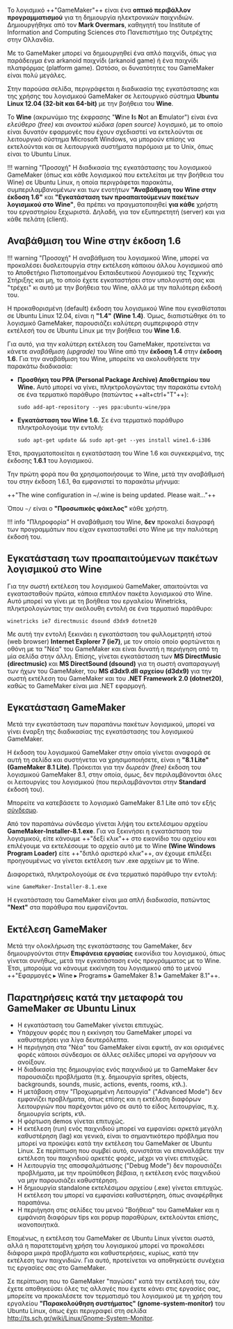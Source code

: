 Το λογισμικό ++"GameMaker"++ είναι ένα **οπτικό περιβάλλον προγραμματισμού** για τη
δημιουργία ηλεκτρονικών παιχνιδιών. Δημιουργήθηκε από τον **Mark Overmars**,
καθηγητή του Institute of Information and Computing Sciences
στο Πανεπιστήμιο της Ουτρέχτης στην Ολλανδία.

Με το GameMaker μπορεί να δημιουργηθεί ένα απλό παιχνίδι, όπως για
παράδειγμα ένα arkanoid παιχνίδι (arkanoid game) ή ένα παιχνίδι
πλατφόρμας (platform game). Ωστόσο, οι δυνατότητες του GameMaker
είναι πολύ μεγάλες.

Στην παρούσα σελίδα, περιγράφεται η διαδικασία της εγκατάστασης και της
χρήσης του λογισμικού GameMaker σε λειτουργικό σύστημα
**Ubuntu Linux 12.04 (32-bit και 64-bit)** με την βοήθεια του **Wine**.

Το **Wine** (ακρωνύμιο της έκφρασης "**W**ine **I**s **N**ot an
**E**mulator") είναι ένα *ελεύθερο (free)* και *ανοικτού κώδικα (open
source)* λογισμικό, με το οποίο είναι δυνατόν εφαρμογές που έχουν
σχεδιαστεί να εκτελούνται σε λειτουργικό σύστημα Microsoft
Windows, να μπορούν επίσης να εκτελούνται και σε λειτουργικά συστήματα
παρόμοια με το Unix, όπως είναι το Ubuntu Linux.

!!! warning "Προσοχή"
    Η διαδικασία της εγκατάστασης του λογισμικού GameMaker (όπως και κάθε λογισμικού που εκτελείται με την βοήθεια του Wine) σε Ubuntu Linux, η οποία περιγράφεται παρακάτω, συμπεριλαμβανομένων και των ενοτήτων **"Αναβάθμιση του Wine στην έκδοση 1.6"** και **"Εγκατάσταση των προαπαιτούμενων πακέτων λογισμικού στο Wine"**, θα πρέπει να πραγματοποιηθεί **για κάθε** χρήστη του εργαστηρίου ξεχωριστά. Δηλαδή, για τον εξυπηρετητή (server) και για κάθε πελάτη (client).

## Αναβάθμιση του Wine στην έκδοση 1.6

!!! warning "Προσοχή"
    Η αναβάθμιση του λογισμικού Wine, μπορεί να προκαλέσει δυσλειτουργία στην εκτέλεση κάποιου άλλου λογισμικού από το Αποθετήριο Πιστοποιημένου Εκπαιδευτικού Λογισμικού της Τεχνικής Στήριξης και μη, το οποίο έχετε εγκαταστήσει στον υπολογιστή σας και "τρέχει" κι αυτό με την βοήθεια του Wine, αλλά με την παλιότερη έκδοσή του.

Η προκαθορισμένη (default) έκδοση του λογισμικού Wine που εγκαθίσταται
σε Ubuntu Linux 12.04, είναι η **"1.4"** **(Wine 1.4)**. Όμως,
διαπιστώθηκε ότι το λογισμικό GameMaker, παρουσιάζει καλύτερη
συμπεριφορά στην εκτέλεσή του σε Ubuntu Linux με την βοήθεια του
**Wine 1.6**.

Για αυτό, για την καλύτερη εκτέλεση του GameMaker, προτείνεται να κάνετε
*αναβάθμιση (upgrade)* του Wine από την **έκδοση 1.4** στην **έκδοση 1.6**.
Για την αναβάθμιση του Wine, μπορείτε να ακολουθήσετε την παρακάτω διαδικασία:

  - **Προσθήκη του PPA (Personal Package Archive) Αποθετηρίου του
    Wine.** Αυτό μπορεί να γίνει, πληκτρολογώντας την παρακάτω εντολή σε
    ένα τερματικό παράθυρο (πατώντας ++alt+ctrl+"T"++):
    ```shell
    sudo add-apt-repository --yes ppa:ubuntu-wine/ppa
    ```
  - **Εγκατάσταση του Wine 1.6.** Σε ένα τερματικό παράθυρο
    πληκτρολογούμε την εντολή:
    ```shell
    sudo apt-get update && sudo apt-get --yes install wine1.6-i386
    ```

Έτσι, πραγματοποιείται η εγκατάσταση του Wine 1.6 και συγκεκριμένα, της
έκδοσης **1.6.1** του λογισμικού.

Την πρώτη φορά που θα χρησιμοποιήσουμε το Wine, μετά την αναβάθμισή του
στην έκδοση 1.6.1, θα εμφανιστεί το παρακάτω μήνυμα:

++"The wine configuration in ~/.wine is being updated. Please wait..."++

Όπου `~/` είναι ο **"Προσωπικός φάκελος"** κάθε χρήστη.

!!! info "Πληροφορία"
    Η αναβάθμιση του Wine, **δεν** προκαλεί διαγραφή των προγραμμάτων που είχαν εγκατασταθεί στο Wine με την παλιότερη έκδοσή του.

## Εγκατάσταση των προαπαιτούμενων πακέτων λογισμικού στο Wine

Για την σωστή εκτέλεση του λογισμικού GameMaker, απαιτούνται να
εγκατασταθούν πρώτα, κάποια επιπλέον πακέτα λογισμικού στο
Wine. Αυτό μπορεί να γίνει με τη βοήθεια του εργαλείου Winetricks,
πληκτρολογώντας την ακόλουθη εντολή σε ένα τερματικό παράθυρο:
```shell
winetricks ie7 directmusic dsound d3dx9 dotnet20
```

Με αυτή την εντολή ξεκινάει η εγκατάσταση του φυλλομετρητή ιστού (web
browser) **Internet Explorer 7 (ie7)**, με τον οποίο οποίο φορτώνεται η
οθόνη με τα "Νέα" του GameMaker και είναι δυνατή η περιήγηση από τη μία
σελίδα στην άλλη. Επίσης, γίνεται εγκατάσταση των **MS DirectMusic (directmusic)**
και **MS DirectSound (dsound)** για τη σωστή αναπαραγωγή
των ήχων του GameMaker, του **MS d3dx9.dll αρχείου (d3dx9)** για την
σωστή εκτέλεση του GameMaker και του **.NET Framework 2.0 (dotnet20)**,
καθώς το GameMaker είναι μια .NET εφαρμογή.

## Εγκατάσταση GameMaker

Μετά την εγκατάσταση των παραπάνω πακέτων λογισμικού, μπορεί να γίνει
έναρξη της διαδικασίας της εγκατάστασης του λογισμικού GameMaker.

Η έκδοση του λογισμικού GameMaker στην οποία γίνεται αναφορά σε αυτή τη
σελίδα και συστήνεται να χρησιμοποιήσετε, είναι η
**"8.1 Lite" (GameMaker 8.1 Lite)**. Πρόκειται για την *δωρεάν (free)* έκδοση του
λογισμικού GameMaker 8.1, στην οποία, όμως, δεν περιλαμβάνονται όλες
οι λειτουργίες του λογισμικού (που περιλαμβάνονται στην **Standard**
έκδοσή του).

Μπορείτε να κατεβάσετε το λογισμικό GameMaker 8.1 Lite από τον εξής
[σύνδεσμο](https://game-maker.en.softonic.com/).

Από τον παραπάνω σύνδεσμο γίνεται λήψη του εκτελέσιμου αρχείου
**GameMaker-Installer-8.1.exe**. Για να ξεκινήσει η εγκατάσταση του
λογισμικού, είτε κάνουμε ++"δεξί κλικ"++ στο εικονίδιο του αρχείου και
επιλέγουμε να εκτελέσουμε το αρχείο αυτό με το Wine **(Wine Windows
Program Loader)** είτε ++"διπλό αριστερό κλικ"++, αν έχουμε επιλέξει
προηγουμένως να γίνεται εκτέλεση των .exe αρχείων με το Wine.

Διαφορετικά, πληκτρολογούμε σε ένα τερματικό παράθυρο την εντολή:
```shell
wine GameMaker-Installer-8.1.exe
```

Η εγκατάσταση του GameMaker είναι μια απλή διαδικασία, πατώντας
**"Next"** στα παράθυρα που εμφανίζονται.

## Εκτέλεση GameMaker

Μετά την ολοκλήρωση της εγκατάστασης του GameMaker, δεν δημιουργούνται
στην **Επιφάνεια εργασίας** εικονίδια του λογισμικού, όπως γίνεται
συνήθως, μετά την εγκατάσταση ενός προγράμματος με το Wine. Έτσι,
μπορούμε να κάνουμε εκκίνηση του λογισμικού από το μενού
++"Εφαρμογές  ▸  Wine  ▸  Programs  ▸  GameMaker 8.1  ▸  GameMaker 8.1"++.

## Παρατηρήσεις κατά την μεταφορά του GameMaker σε Ubuntu Linux

  - Η εγκατάσταση του GameMaker γίνεται επιτυχώς.
  - Υπάρχουν φορές που η εκκίνηση του GameMaker μπορεί να καθυστερήσει
    για λίγα δευτερόλεπτα.
  - Η περιήγηση στα "Νέα" του GameMaker είναι εφικτή, αν και ορισμένες
    φορές κάποιοι σύνδεσμοι σε άλλες σελίδες μπορεί να αργήσουν να
    ανοίξουν.
  - Η διαδικασία της δημιουργίας ενός παιχνιδιού με το GameMaker δεν
    παρουσιάζει προβλήματα (π.χ. δημιουργία sprites, objects,
    backgrounds, sounds, music, actions, events, rooms, κτλ.).
  - Η μετάβαση στην "Προχωρημένη Λειτουργία" ("Advanced Mode") δεν
    εμφανίζει προβλήματα, όπως επίσης και η εκτέλεση διαφόρων
    λειτουργιών που παρέχονται μόνο σε αυτό το είδος λειτουργίας,
    π.χ. δημιουργία scripts, κτλ.
  - Η φόρτωση demos γίνεται επιτυχώς.
  - Η εκτέλεση (run) ενός παιχνιδιού μπορεί να εμφανίσει αρκετά μεγάλη
    καθυστέρηση (lag) και γενικά, είναι το σημαντικότερο πρόβλημα που
    μπορεί να προκύψει κατά την εκτέλεση του GameMaker σε Ubuntu Linux.
    Σε περίπτωση που συμβεί αυτό, συνιστάται να επαναλάβετε την εκτέλεση
    του παιχνιδιού αρκετές φορές, μέχρι να γίνει επιτυχώς.
  - Η λειτουργία της αποσφαλμάτωσης ("Debug Mode") δεν παρουσιάζει
    προβλήματα, με την προϋπόθεση βέβαια, η εκτέλεση ενός
    παιχνιδιού να μην παρουσιάζει καθυστέρηση.
  - Η δημιουργία standalone εκτελέσιμου αρχείου (.exe) γίνεται επιτυχώς.
    Η εκτέλεση του μπορεί να εμφανίσει καθυστέρηση, όπως αναφέρθηκε
    παραπάνω.
  - Η περιήγηση στις σελίδες του μενού "Βοήθεια" του GameMaker και η
    εμφάνιση διαφόρων tips και popup παραθύρων, εκτελούνται επίσης,
    ικανοποιητικά.

Επομένως, η εκτέλεση του GameMaker σε Ubuntu Linux γίνεται σωστά, αλλά η
παρατεταμένη χρήση του λογισμικού μπορεί να προκαλέσει διάφορα μικρά
προβλήματα και καθυστερήσεις, κυρίως, κατά την εκτέλεση των
παιχνιδιών. Για αυτό, προτείνεται να αποθηκεύετε συνέχεια τις
εργασίες σας στο GameMaker.

Σε περίπτωση που το GameMaker "παγώσει" κατά την εκτέλεσή του, εάν έχετε
αποθηκεύσει όλες τις αλλαγές που έχετε κάνει στις εργασίες σας, μπορείτε
να προκαλέσετε τον τερματισμό του λογισμικού με τη χρήση του εργαλείου
**"Παρακολούθηση συστήματος" (gnome-system-monitor)** του Ubuntu Linux,
όπως έχει περιγραφεί στη σελίδα
<http://ts.sch.gr/wiki/Linux/Gnome-System-Monitor>.
